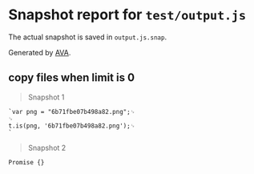 # Snapshot report for `test/output.js`

The actual snapshot is saved in `output.js.snap`.

Generated by [AVA](https://ava.li).

## copy files when limit is 0

> Snapshot 1

    `var png = "6b71fbe07b498a82.png";␊
    ␊
    t.is(png, '6b71fbe07b498a82.png');␊
    `

> Snapshot 2

    Promise {}
